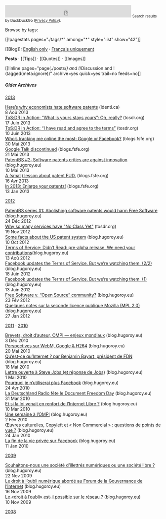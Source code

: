 <div class="searchddg">
<iframe src="https://duckduckgo.com/search.html?site=hroy.eu&prefill=search on hroy.eu with DuckDuckGo&focus=yes" style="overflow:hidden;margin:0 auto;padding:0;width:100%;max-width:408px;height:40px;" frameborder="0"></iframe>
<small>Search results by DuckDuckGo (<a href="https://duckduckgo.com/privacy">Privacy Policy</a>).</small>
</div>



Browse by tags:

<nav class="tags main-tags">
[[!pagestats pages="./tags/*" among="*" style="list" show="42"]]
</nav>

[[Blog]]: [English only](/blog/en/) ⋅ [Français uniquement](/blog/fr)

**Posts** ⋅ [[Tips]] ⋅ [[Quotes]] ⋅ [[Images]]

[[!inline pages="page(./posts/*) and !*/Discussion and !(tagged(meta:ignore))" archive=yes
quick=yes trail=no feeds=no]]


##### Older Archives


[2013](https://web.archive.org/web/*/http://blog.hugoroy.eu/2013/*)

<div class="archivepage" id="2013-08-01">
<a class="title" href="//identi.ca/hugoroy/note/8zgqhZC8TiOU4Lu6EZSdlg">Here’s why economists hate software patents</a> <span class="link-out">(identi.ca)</span><br>
<span class="archivepagedate"><time class="dt-published" datetime="2013-08-01T16:05:41Z">8 Aoû 2013</time></br>
</div>

<div class="archivepage" id="2013-06-17">
<a class="title" href="//tosdr.org/blog/tosdr-in-action-owned.html">ToS;DR in Action: “What is yours stays yours”: Oh, really?</a> <span class="link-out">(tosdr.org)</span><br>
<span class="archivepagedate"><time class="dt-published" datetime="2013-06-17T11:20:00+0200">17 Juin 2013</time></br>
</div>

<div class="archivepage" id="2013-06-10">
<a class="title" href="//tosdr.org/blog/tosdr-in-action-i-have-read-and-agree.html">ToS;DR in Action: “I have read and agree to the terms”</a> <span class="link-out">(tosdr.org)</span><br>
<span class="archivepagedate"><time class="dt-published" datetime="2013-06-10T16:53:00+0200">10 Juin 2013</time></br>
</div>

<div class="archivepage" id="2013-05-30">
<a class="title" href="//blogs.fsfe.org/hugo/2013/05/whos-tracking-me-online-the-most-google-or-facebook/">Who’s tracking me online the most: Google or Facebook?</a> <span class="link-out">(blogs.fsfe.org)</span><br>
<span class="archivepagedate"><time class="dt-published" datetime="2013-05-30T14:22:32+00:00">30 Mai 2013</time></br>
</div>

<div class="archivepage" id="2013-05-21">
<a class="title" href="//blogs.fsfe.org/hugo/?p=545">Google Talk discontinued</a> <span class="link-out">(blogs.fsfe.org)</span><br>
<span class="archivepagedate"><time class="dt-published" datetime="2013-05-21">21 Mai 2013</time></span>
</div>

<div class="archivepage" id="2013-05-10">
<a class="title" href="http://web.archive.org/web/20130522091034/http://blog.hugoroy.eu/2013/05/10/patentbs-2-software-patents-critics-are-against-innovation/">PatentBS #2: Software patents critics are against innovation</a> <span class="link-out">(blog.hugoroy.eu)</span><br>
<span class="archivepagedate"><time class="dt-published" datetime="2013-05-10">10 Mai 2013</time></br>
</div>

<div class="archivepage" id="2013-04-16">
<a class="title" href="//blogs.fsfe.org/hugo/?p=523">A (small) lesson about patent FUD.</a> <span class="link-out">(blogs.fsfe.org)</span><br>
<span class="archivepagedate"><time class="dt-published" datetime="2013-04-16">16 Avr 2013</time></span>
</div>

<div class="archivepage" id="2013-01-13">
<a class="title" href="//blogs.fsfe.org/hugo/2013/01/in-2013-enlarge-your-patentz/">In 2013: Enlarge your patentz!</a> <span class="link-out">(blogs.fsfe.org)</span><br>
<span class="archivepagedate"><time class="dt-published" datetime="2013-01-13">13 Jan 2013</time></span>
</div>

[2012](https://web.archive.org/web/*/http://blog.hugoroy.eu/2012/*)

<div class="archivepage" id="2012-12-24">
<a class="title" href="http://web.archive.org/web/20130522091034/http://blog.hugoroy.eu/2012/12/24/patentbs-series-1-abolishing-software-patents-would-harm-free-software/">PatentBS series #1: Abolishing software patents would harm Free Software</a> <span class="link-out">(blog.hugoroy.eu)</span><br>
<span class="archivepagedate"><time class="dt-published" datetime="2012-12-24">24 Déc 2012</time></br>
</div>

<div class="archivepage" id="2012-11-19">
<a class="title" href="//tosdr.org/blog/why-no-class-yet.html">Why so many services have "No Class Yet"</a> <span class="link-out">(tosdr.org)</span><br>
<span class="archivepagedate"><time class="dt-published" datetime="2012-11-19T11:10:00+0200">19 Nov 2012</time></span>
</div>

<div class="archivepage" id="2012-10-10">
<a class="title" href="http://web.archive.org/web/20130522091034/http://blog.hugoroy.eu/2012/10/10/some-facts-about-the-us-patent-system/">Some facts about the US patent system</a> <span class="link-out">(blog.hugoroy.eu)</span><br>
<span class="archivepagedate"><time class="dt-published" datetime="2012-10-10">10 Oct 2012</time></br>
</div>

<div class="archivepage" id="2012-08-13">
<a class="title" href="http://web.archive.org/web/20130522091034/http://blog.hugoroy.eu/2012/08/13/terms-of-service-didnt-read-pre-alpha-release-we-need-your-contributions/">Terms of Service; Didn&#8217;t Read: pre-alpha release. We need your contributions</a><span class="link-out">(blog.hugoroy.eu)</span><br>
<span class="archivepagedate"><time class="dt-published" datetime="2012-08-13T15:55:56+0000">13 Aoû 2012</time></br>
</div>

<div class="archivepage" id="2012-06-18">
<a class="title" href="http://web.archive.org/web/20130522091034/http://blog.hugoroy.eu/2012/06/18/facebook-updates-the-terms-of-service-but-were-watching-them-22/">Facebook updates the Terms of Service. But we’re watching them. (2/2)</a> <span class="link-out">(blog.hugoroy.eu)</span><br>
<span class="archivepagedate"><time class="dt-published" datetime="2012-06-18T17:25:30+0000">18 Juin 2012</time></span>
</div>

<div class="archivepage" id="2012-06-13">
<a class="title" href="http://web.archive.org/web/20130522091034/http://blog.hugoroy.eu/2012/06/13/facebook-update-their-terms-of-service-but-were-watching-them/">Facebook updates the Terms of Service. But we&#8217;re watching them. (1)</a> <span class="link-out">(blog.hugoroy.eu)</span><br>
<span class="archivepagedate"><time class="dt-published" datetime="2012-06-13T16:17:20+0000">13 Juin 2012</time></span>
</div>

<div class="archivepage" id="2012-02-23">
<a class="title" href="http://web.archive.org/web/20130522091034/http://blog.hugoroy.eu/2012/02/23/free-software-v-open-source-community/">Free Software v. “Open Source” community?</a> <span class="link-out">(blog.hugoroy.eu)</span><br>
<span class="archivepagedate"><time class="dt-published" datetime="2012-02-23">23 Fév 2012</time></br>
</div>

<div class="archivepage" id="2012-01-27">
<a class="title" href="http://web.archive.org/web/20130522091034/http://blog.hugoroy.eu/2012/01/27/quelques-notes-sur-la-seconde-licence-publique-mozilla-mpl-2-0/">Quelques notes sur la seconde licence publique Mozilla (MPL 2.0)</a> <span class="link-out">(blog.hugoroy.eu)</span><br>
<span class="archivepagedate"><time class="dt-published" datetime="2012-01-27">27 Jan 2012</time></br>
</div>

[2011](https://web.archive.org/web/*/http://blog.hugoroy.eu/2011/*) ⋅ [2010](https://web.archive.org/web/*/http://blog.hugoroy.eu/2010/*)

<div class="archivepage" id="2010-12-03">
<a class="title" href="http://web.archive.org/web/20130522091034/http://blog.hugoroy.eu/2010/12/03/brevets-droit-dauteur-ompi-enjeux-mondiaux/">Brevets, droit d’auteur, OMPI — enjeux mondiaux</a> <span class="link-out">(blog.hugoroy.eu)</span><br>
<span class="archivepagedate"><time class="dt-published" datetime="2010-12-03">3 Déc 2010</time></span>
</div>

<div class="archivepage" id="2010-05-20">
<a class="title" href="http://web.archive.org/web/20130522091034/http://blog.hugoroy.eu/2010/05/20/perspectives-sur-webm-google-h-264/">Perspectives sur WebM, Google & H264</a> <span class="link-out">(blog.hugoroy.eu)</span><br>
<span class="archivepagedate"><time class="dt-published" datetime="2010-05-20">20 Mai 2010</time></br>
</div>

<div class="archivepage" id="2010-05-18">
<a class="title" href="http://web.archive.org/web/20130522091034/http://blog.hugoroy.eu/2010/05/18/quest-ce-quinternet-par-benjamin-bayart-president-de-fdn/">Qu’est-ce qu’Internet&nbsp;? par Benjamin Bayart, président de FDN</a> <span class="link-out">(blog.hugoroy.eu)</span><br>
<span class="archivepagedate"><time class="dt-published" datetime="2010-05-18">18 Mai 2010</time></span>
</div>

<div class="archivepage" id="2010-05-01">
<a class="title" href="http://web.archive.org/web/20130522091034/http://blog.hugoroy.eu/2010/05/01/lettre-ouverte-a-steve-jobs-et-reponse-de-jobs/">Lettre ouverte à Steve Jobs (et réponse de Jobs)</a> <span class="link-out">(blog.hugoroy.eu)</span><br>
<span class="archivepagedate"><time class="dt-published" datetime="2010-05-01">1 Mai 2010</time></br>
</div>

<div class="archivepage" id="2010-04-24">
<a class="title" href="http://web.archive.org/web/20130522091034/http://blog.hugoroy.eu/2010/04/24/pourquoi-je-nutiliserai-plus-facebook/">Pourquoi je n’utiliserai plus Facebook</a> <span class="link-out">(blog.hugoroy.eu)</span><br>
<span class="archivepagedate"><time class="dt-published" datetime="2010-04-24">24 Avr 2010</time></span>
</div>

<div class="archivepage" id="2010-03-31">
<a class="title" href="http://web.archive.org/web/20130522091034/http://blog.hugoroy.eu/2010/03/31/la-deutschland-radio-fete-le-document-freedom-day/">La Deutschland Radio fête le Document Freedom Day</a> <span class="link-out">(blog.hugoroy.eu)</span><br>
<span class="archivepagedate"><time class="dt-published" datetime="2010-03-31">31 Mar 2010</time></span>
</div>

<div class="archivepage" id="2010-03-10">
<a class="title" href="http://web.archive.org/web/20130522091034/http://blog.hugoroy.eu/2010/03/10/et-si-la-loi-venait-en-renfort-de-linternet-libre/">Et si la loi venait en renfort de l’Internet Libre&nbsp;?</a> <span class="link-out">(blog.hugoroy.eu)</span><br>
<span class="archivepagedate"><time class="dt-published" datetime="2010-03-10">10 Mar 2010</time></br>
</div>

<div class="archivepage" id="2010-02-02">
<a class="title" href="http://web.archive.org/web/20130522091034/http://blog.hugoroy.eu/2010/02/02/une-semaine-a-lompi/">Une semaine à l’OMPI</a> <span class="link-out">(blog.hugoroy.eu)</span><br>
<span class="archivepagedate"><time class="dt-published" datetime="2010-02-02">2 Fév 2010</time></span> </div>

<div class="archivepage" id="2010-01-24">
<a class="title" href="http://web.archive.org/web/20130522091034/http://blog.hugoroy.eu/2010/01/24/oeuvres-culturelles-copyleft-et-non-commercial-questions-de-points-de-vue/">Œuvres culturelles, Copyleft et « Non Commercial » : questions de points de vue&nbsp;?</a> <span class="link-out">(blog.hugoroy.eu)</span><br>
<span class="archivepagedate"><time class="dt-published" datetime="2010-01-24">24 Jan 2010</time></span>
</div>

<div class="archivepage" id="2010-01-11">
<a class="title" href="http://web.archive.org/web/20130522091034/http://blog.hugoroy.eu/2010/01/11/la-fin-de-la-vie-privee-sur-facebook/">La fin de la vie privée sur Facebook</a> <span class="link-out">(blog.hugoroy.eu)</span><br>
<span class="archivepagedate"><time class="dt-published" datetime="2010-01-11">11 Jan 2010</time></br>
</div>

[2009](https://web.archive.org/web/*/http://blog.hugoroy.eu/2009/*)

<div class="archivepage" id="2009-11-22">
<a class="title" href="http://web.archive.org/web/20130522091034/http://blog.hugoroy.eu/2009/11/22/souhaitons-nous-une-societe-dillettres-numeriques-ou-une-societe-libre/">Souhaitons-nous une société d’illettrés numériques ou une société libre&nbsp;?</a> <span class="link-out">(blog.hugoroy.eu)</span><br>
<span class="archivepagedate"><time class="dt-published" datetime="2009-11-22">22 Nov 2009</time></span>
</div>

<div class="archivepage" id="2009-11-16">
<a class="title" href="http://web.archive.org/web/20130522091034/http://blog.hugoroy.eu/2009/11/16/le-droit-a-loubli-numerique-aborde-au-forum-de-la-gouvernance-de-linternet/">Le droit à l’oubli numérique abordé au Forum de la Gouvernance de l’Internet</a> <span class="link-out">(blog.hugoroy.eu)</span><br>
<span class="archivepagedate"><time class="dt-published" datetime="2009-11-16">16 Nov 2009</time></br>
</div>

<div class="archivepage" id="2009-11-10">
<a class="title" href="http://web.archive.org/web/20130522091034/http://blog.hugoroy.eu/2009/11/10/le-droit-a-loubli-est-il-possible-sur-le-reseau/">Le «droit à l’oubli» est-il possible sur le réseau&nbsp;?</a> <span class="link-out">(blog.hugoroy.eu)</span><br>
<span class="archivepagedate"><time class="dt-published" datetime="2009-11-10">10 Nov 2009</time></br>
</div>

[2008](https://web.archive.org/web/*/http://blog.hugoroy.eu/2008/*)
